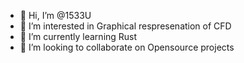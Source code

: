 - 👋 Hi, I’m @1533U
- 👀 I’m interested in Graphical respresenation of CFD
- 🌱 I’m currently learning Rust
- 💞️ I’m looking to collaborate on Opensource projects
